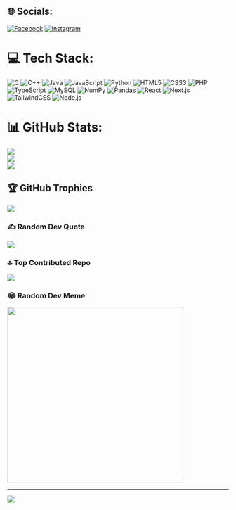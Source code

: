
## 🌐 Socials:
[![Facebook](https://img.shields.io/badge/Facebook-%231877F2.svg?logo=Facebook&logoColor=white)](https://www.facebook.com/Nbinnz/) [![Instagram](https://img.shields.io/badge/Instagram-%23E4405F.svg?logo=Instagram&logoColor=white)](https://instagram.com/_hnghiem) 

# 💻 Tech Stack:
![C](https://img.shields.io/badge/c-%2300599C.svg?style=plastic&logo=c&logoColor=white) 
![C++](https://img.shields.io/badge/c++-%2300599C.svg?style=plastic&logo=c%2B%2B&logoColor=white) 
![Java](https://img.shields.io/badge/java-%23ED8B00.svg?style=plastic&logo=openjdk&logoColor=white) 
![JavaScript](https://img.shields.io/badge/javascript-%23323330.svg?style=plastic&logo=javascript&logoColor=%23F7DF1E) 
![Python](https://img.shields.io/badge/python-3670A0?style=plastic&logo=python&logoColor=ffdd54) 
![HTML5](https://img.shields.io/badge/html5-%23E34F26.svg?style=plastic&logo=html5&logoColor=white) 
![CSS3](https://img.shields.io/badge/css3-%231572B6.svg?style=plastic&logo=css3&logoColor=white)
![PHP](https://img.shields.io/badge/php-%23777BB4.svg?style=plastic&logo=php&logoColor=white) 
![TypeScript](https://img.shields.io/badge/typescript-%23007ACC.svg?style=plastic&logo=typescript&logoColor=white) 
![MySQL](https://img.shields.io/badge/mysql-4479A1.svg?style=plastic&logo=mysql&logoColor=white) 
![NumPy](https://img.shields.io/badge/numpy-%23013243.svg?style=plastic&logo=numpy&logoColor=white) 
![Pandas](https://img.shields.io/badge/pandas-%23150458.svg?style=plastic&logo=pandas&logoColor=white) 
![React](https://img.shields.io/badge/react-%2320232a.svg?style=plastic&logo=react&logoColor=%2361DAFB)
![Next.js](https://img.shields.io/badge/next.js-%23000000.svg?style=plastic&logo=next.js&logoColor=white)
![TailwindCSS](https://img.shields.io/badge/tailwindcss-%2338B2AC.svg?style=plastic&logo=tailwind-css&logoColor=white)
![Node.js](https://img.shields.io/badge/node.js-6DA55F?style=plastic&logo=node.js&logoColor=white)

# 📊 GitHub Stats:
![](https://github-readme-stats.vercel.app/api?username=HoangNghiemLy&theme=dark&hide_border=false&include_all_commits=false&count_private=false)<br/>
![](https://github-readme-streak-stats.herokuapp.com/?user=HoangNghiemLy&theme=dark&hide_border=false)<br/>
![](https://github-readme-stats.vercel.app/api/top-langs/?username=HoangNghiemLy&theme=dark&hide_border=false&include_all_commits=false&count_private=false&layout=compact)

## 🏆 GitHub Trophies
![](https://github-profile-trophy.vercel.app/?username=HoangNghiemLy&theme=radical&no-frame=false&no-bg=true&margin-w=4)

### ✍️ Random Dev Quote
![](https://quotes-github-readme.vercel.app/api?type=horizontal&theme=radical)

### 🔝 Top Contributed Repo
![](https://github-contributor-stats.vercel.app/api?username=HoangNghiemLy&limit=5&theme=dark&combine_all_yearly_contributions=true)

### 😂 Random Dev Meme
<img src='https://memer-new.vercel.app/' style="height: 400px;"/>

---


<a href="https://visitcount.itsvg.in">
  <img src="https://visitcount.itsvg.in/api?id=HoangNghiemLy&label=Profile%20Views&color=0&icon=2&pretty=true" />
</a>

<!-- Proudly created with GPRM ( https://gprm.itsvg.in ) -->
